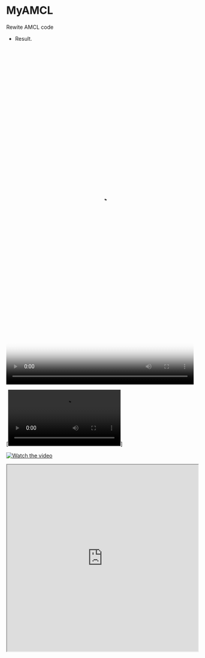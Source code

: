 # MyAMCL
Rewite AMCL code

* Result.
<video id="video" controls="" preload="auto" width="500" height="900" poster="https://raw.githubusercontent.com/ShifanZhu/MyPhotos/master/MyAMCL_pic.jpg">
      <source id="mp4" src="https://raw.githubusercontent.com/ShifanZhu/MyPhotos/master/MyAMCL2.mp4" type="video/mp4">
      <p>Your user agent does not support the HTML5 Video element.</p>
</video>


[![Watch the video](https://raw.githubusercontent.com/ShifanZhu/MyPhotos/master/MyAMCL2.mp4)]


[![Watch the video](https://raw.githubusercontent.com/ShifanZhu/MyPhotos/master/MyAMCL_pic.jpg)](https://raw.githubusercontent.com/ShifanZhu/MyPhotos/master/MyAMCL2.mp4)

<iframe height=498 width=510 src="https://raw.githubusercontent.com/ShifanZhu/MyPhotos/master/MyAMCL2.mp4">
